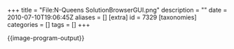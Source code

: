 +++
title = "File:N-Queens SolutionBrowserGUI.png"
description = ""
date = 2010-07-10T19:06:45Z
aliases = []
[extra]
id = 7329
[taxonomies]
categories = []
tags = []
+++

{{image-program-output}}

